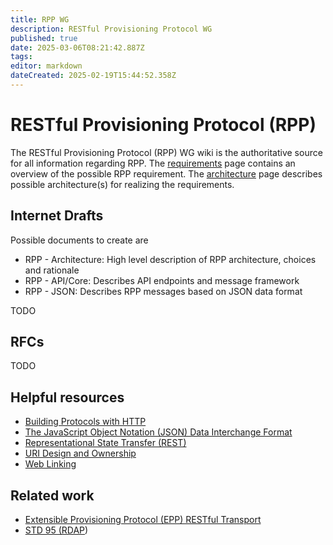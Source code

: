 ```yaml
---
title: RPP WG
description: RESTful Provisioning Protocol WG
published: true
date: 2025-03-06T08:21:42.887Z
tags: 
editor: markdown
dateCreated: 2025-02-19T15:44:52.358Z
---
```


# RESTful Provisioning Protocol (RPP)
The RESTful Provisioning Protocol (RPP) WG wiki is the authoritative source for all information regarding RPP.  The [requirements](https://wiki.ietf.org/en/group/rpp/requirements) page contains an overview of the possible RPP requirement. The [architecture](https://wiki.ietf.org/en/group/rpp/rpp-architecture) page describes possible architecture(s) for realizing the requirements.

## Internet Drafts

Possible documents to create are
- RPP - Architecture: High level description of RPP architecture, choices and rationale
- RPP - API/Core: Describes API endpoints and message framework
- RPP - JSON: Describes RPP messages based on JSON data format 

TODO

## RFCs

TODO


## Helpful resources

- [Building Protocols with HTTP](https://datatracker.ietf.org/doc/html/rfc9205)
- [The JavaScript Object Notation (JSON) Data Interchange Format](https://datatracker.ietf.org/doc/html/rfc8259)
- [Representational State Transfer (REST)](https://ics.uci.edu/~fielding/pubs/dissertation/rest_arch_style.htm)
- [URI Design and Ownership](https://datatracker.ietf.org/doc/html/rfc8820)
- [Web Linking](https://datatracker.ietf.org/doc/html/rfc8288)

## Related work

- [Extensible Provisioning Protocol (EPP) RESTful Transport](https://datatracker.ietf.org/doc/draft-wullink-restful-epp/)
- [STD 95 (RDAP](https://www.rfc-editor.org/info/std95))
